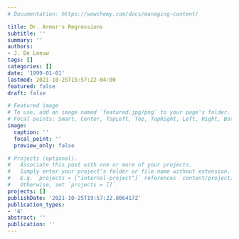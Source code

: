 ```yaml
---
# Documentation: https://wowchemy.com/docs/managing-content/

title: Dr. Armor's Regressions
subtitle: ''
summary: ''
authors:
- J. De Leeuw
tags: []
categories: []
date: '1999-01-01'
lastmod: 2021-10-25T15:57:22-04:00
featured: false
draft: false

# Featured image
# To use, add an image named `featured.jpg/png` to your page's folder.
# Focal points: Smart, Center, TopLeft, Top, TopRight, Left, Right, BottomLeft, Bottom, BottomRight.
image:
  caption: ''
  focal_point: ''
  preview_only: false

# Projects (optional).
#   Associate this post with one or more of your projects.
#   Simply enter your project's folder or file name without extension.
#   E.g. `projects = ["internal-project"]` references `content/project/deep-learning/index.md`.
#   Otherwise, set `projects = []`.
projects: []
publishDate: '2021-10-25T19:57:22.806417Z'
publication_types:
- '4'
abstract: ''
publication: ''
---
```

